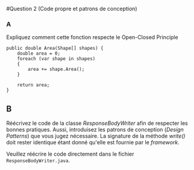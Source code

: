 #Question 2 (Code propre et patrons de conception)

### A

Expliquez comment cette fonction respecte le Open-Closed Principle

```
public double Area(Shape[] shapes) {
    double area = 0;
    foreach (var shape in shapes)
    {
        area += shape.Area();
    }

    return area;
}

```

## B

Réécrivez le code de la classe _ResponseBodyWriter_ afin de respecter les bonnes pratiques. Aussi, introduisez les patrons de conception (_Design Patterns_) que vous jugez nécessaire. La signature de la méthode _write()_ doit rester identique étant donné qu'elle est fournie par le _framework_. 

Veuillez réécrire le code directement dans le fichier `ResponseBodyWriter.java`.
